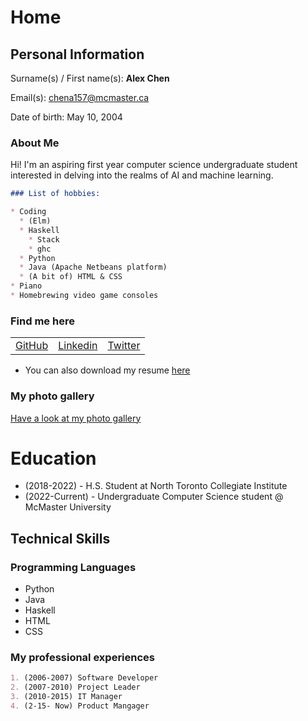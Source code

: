 # Home

<script src="https://kit.fontawesome.com/6d173168d3.js" crossorigin="anonymous"></script>

## Personal Information
Surname(s) / First name(s): **Alex Chen**

Email(s): [chena157@mcmaster.ca](mailto:chena157@mcmaster.ca)

Date of birth: May 10, 2004

### About Me

Hi! I'm an aspiring first year computer science undergraduate student interested in delving into the realms of AI and machine learning. 



```markdown
### List of hobbies:

* Coding
  * (Elm)
  * Haskell
    * Stack
    * ghc
  * Python
  * Java (Apache Netbeans platform)
  * (A bit of) HTML & CSS 
* Piano
* Homebrewing video game consoles
```

### Find me here

<table>
    <tr>
        <td>
            <a href="https://github.com/yourname" target="blank"><i class="fab fa-github fa-lg"></i> GitHub</a>
        </td>
        <td>
            <a href="https://www.linkedin.com/in/alex-chen1/" target="blank"><i class="fab fa-linkedin fa-lg"></i> Linkedin</a>
        </td>
        <td>
            <a href="https://twitter.com/youraccount" target="blank"><i class="fab fa-twitter-square fa-lg"></i> Twitter</a>
        </td>
    </tr>
</table>

* <i class="fas fa-file fa-lg"></i> You can also download my resume [here](cv.pdf)

### My photo gallery

[Have a look at my photo gallery](/photo.md)

# Education

* (2018-2022) - H.S. Student at North Toronto Collegiate Institute
* (2022-Current) - Undergraduate Computer Science student @ McMaster University 

## Technical Skills

### Programming Languages

* Python
* Java 
* Haskell
* HTML
* CSS

### My professional experiences

```markdown
1. (2006-2007) Software Developer
2. (2007-2010) Project Leader
3. (2010-2015) IT Manager
4. (2-15- Now) Product Mangager
```
